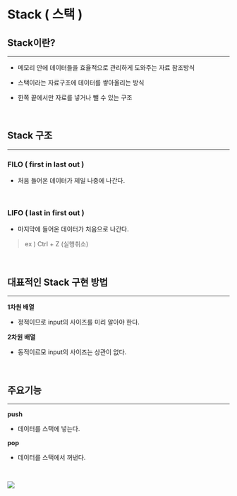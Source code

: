 # Stack ( 스택 )

## Stack이란?
 ---

 - 메모리 안에 데이터들을 효율적으로 관리하게 도와주는 자료 참조방식  

 - 스택이라는 자료구조에 데이터를 쌓아올리는 방식  

 - 한쪽 끝에서만 자료를 넣거나 뺄 수 있는 구조

<br/>

 ## Stack 구조

---

 ### **FILO** ( first in last out )
- 처음 들어온 데이터가 제일 나중에 나간다. 

<br/>

### **LIFO** ( last in first out )
- 마지막에 들어온 데이터가 처음으로 나간다. 

> ex ) Ctrl + Z (실행취소)

<br/>

## 대표적인 Stack 구현 방법
---
**1차원 배열**
- 정적이므로 input의 사이즈를 미리 알아야 한다. 

**2차원 배열**
- 동적이르모 input의 사이즈는 상관이 없다. 


<br/>

## 주요기능 
---
**push**
- 데이터를 스택에 넣는다.  
 
**pop**
- 데이터를 스택에서 꺼낸다. 


<br/>


![](https://lh3.googleusercontent.com/proxy/a2zawxOdfNU1aVQXZ5nu9aYrWfdn4Gx1asOxM7-JZ6yKFOYD-7SBXof5hAm8uaNmGT1t6laj1Lx5mGmWprALRM8C4zYUDTtLHuo1BXejBYIsTocI00mqYGHPh3VIBpTHIL_rX09KMC0p3m0Fd7eAtvEen334US9MJJZR-kiVj1MEF7a8Gsj_dqrQGrzyRJg)